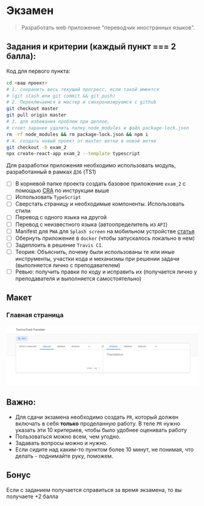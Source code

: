 # Экзамен

>Разработать web приложение "переводчик иностранных языков".

## Задания и критерии (каждый пункт === 2 балла):

Код для первого пункта:

```bash
cd <ваш проект>
# 1. сохранить весь текущий прогресс, если такой имеется
# (git stash или git commit && git push)
# 2. Переключаемся в мастер и синхронизируемся с github
git checkout master
git pull origin master
# 3. для избежания проблем при деплое,
# стоит заранее удалить папку node_modules и файл package-lock.json
rm -rf node_modules && rm package-lock.json && npm i
# 4. создать новый проект от master ветки в новой ветке
git checkout -b exam_2
npx create-react-app exam_2 --template typescript
```

Для разработки приложения необходимо использовать модуль, разработанный в рамках `ДЗ6` (TS1)

- [ ] В корневой папке проекта создать базовое приложение `exam_2` с помощью [CRA](https://github.com/facebook/create-react-app#quick-overview) по инструкции выше
- [ ] Использовать `TypeScript`
- [ ] Сверстать страницу и необходимые компоненты. Использовать стили
- [ ] Перевод с одного языка на другой
- [ ] Перевод с неизвестного языка (автоопределитель из `API`)
- [ ] Manifest для `PWA` для `Splash screen` на мобильном устройстве [статья](https://medium.com/@applification/progressive-web-app-splash-screens-80340b45d210)
- [ ] Обернуть приложение в `docker` (чтобы запускалось локально в нем)
- [ ] Задеплоить в решение `Travis CI`.
- [ ] Теория: Объяснить, почему были использованы те или иные инструменты, участки кода и механизмы при решении задачи (выполняется лично с преподавателем)
- [ ] Ревью: получить правки по коду и исправить их (получается лично у преподавателя и выполняется самостоятельно)

## Макет

### Главная страница
![Главная](./1.jpg)

## Важно:

* Для сдачи экзамена необходимо создать `PR`, который должен включать в себя **только** проделанную работу.
В теле `PR` нужно указать эти 10 критериев, чтобы было удобнее оценивать работу
* Пользоваться можно всем, чем угодно.
* Задавать вопросы можно и нужно.
* Если сидите над каким-то пунктом более 10 минут, не понимая, что делать - поднимайте руку, поможем.

## Бонус

Если с заданием получается справиться за время экзамена, то вы получаете +2 балла
